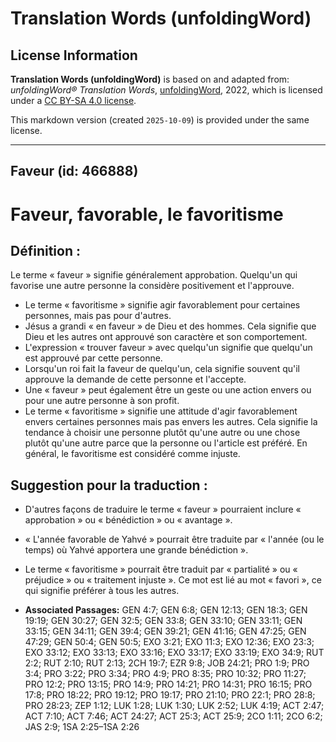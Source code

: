 # Translation Words (unfoldingWord)

## License Information

**Translation Words (unfoldingWord)** is based on and adapted from: _unfoldingWord® Translation Words_, [unfoldingWord](https://unfoldingword.org/utw), 2022, which is licensed under a [CC BY-SA 4.0 license](https://creativecommons.org/licenses/by-sa/4.0/legalcode.en).

This markdown version (created `2025-10-09`) is provided under the same license.



--------------------------------

## Faveur (id: 466888)

Faveur, favorable, le favoritisme
=================================

Définition :
------------

Le terme « faveur » signifie généralement approbation. Quelqu'un qui favorise une autre personne la considère positivement et l'approuve.

* Le terme « favoritisme » signifie agir favorablement pour certaines personnes, mais pas pour d'autres.
* Jésus a grandi « en faveur » de Dieu et des hommes. Cela signifie que Dieu et les autres ont approuvé son caractère et son comportement.
* L'expression « trouver faveur » avec quelqu'un signifie que quelqu'un est approuvé par cette personne.
* Lorsqu'un roi fait la faveur de quelqu'un, cela signifie souvent qu'il approuve la demande de cette personne et l'accepte.
* Une « faveur » peut également être un geste ou une action envers ou pour une autre personne à son profit.
* Le terme « favoritisme » signifie une attitude d'agir favorablement envers certaines personnes mais pas envers les autres. Cela signifie la tendance à choisir une personne plutôt qu'une autre ou une chose plutôt qu'une autre parce que la personne ou l'article est préféré. En général, le favoritisme est considéré comme injuste.

Suggestion pour la traduction :
-------------------------------

* D'autres façons de traduire le terme « faveur » pourraient inclure « approbation » ou « bénédiction » ou « avantage ».
* « L'année favorable de Yahvé » pourrait être traduite par « l'année (ou le temps) où Yahvé apportera une grande bénédiction ».
* Le terme « favoritisme » pourrait être traduit par « partialité » ou « préjudice » ou « traitement injuste ». Ce mot est lié au mot « favori », ce qui signifie préférer à tous les autres.

* **Associated Passages:** GEN 4:7; GEN 6:8; GEN 12:13; GEN 18:3; GEN 19:19; GEN 30:27; GEN 32:5; GEN 33:8; GEN 33:10; GEN 33:11; GEN 33:15; GEN 34:11; GEN 39:4; GEN 39:21; GEN 41:16; GEN 47:25; GEN 47:29; GEN 50:4; GEN 50:5; EXO 3:21; EXO 11:3; EXO 12:36; EXO 23:3; EXO 33:12; EXO 33:13; EXO 33:16; EXO 33:17; EXO 33:19; EXO 34:9; RUT 2:2; RUT 2:10; RUT 2:13; 2CH 19:7; EZR 9:8; JOB 24:21; PRO 1:9; PRO 3:4; PRO 3:22; PRO 3:34; PRO 4:9; PRO 8:35; PRO 10:32; PRO 11:27; PRO 12:2; PRO 13:15; PRO 14:9; PRO 14:21; PRO 14:31; PRO 16:15; PRO 17:8; PRO 18:22; PRO 19:12; PRO 19:17; PRO 21:10; PRO 22:1; PRO 28:8; PRO 28:23; ZEP 1:12; LUK 1:28; LUK 1:30; LUK 2:52; LUK 4:19; ACT 2:47; ACT 7:10; ACT 7:46; ACT 24:27; ACT 25:3; ACT 25:9; 2CO 1:11; 2CO 6:2; JAS 2:9; 1SA 2:25–1SA 2:26


